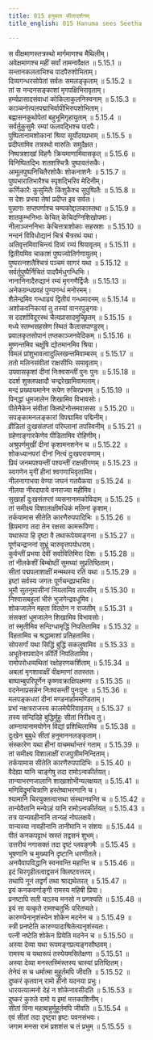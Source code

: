 ```yaml
---
title: 015 हनुमता सीतादर्शनम्
title_english: 015 Hanuma sees Seetha

---
```

<div class="audioEmbed"  caption="श्रीराम-हरिसीताराममूर्ति-घनपाठिभ्यां वचनम्" src="https://archive.org/download/Ramayana-recitation-Sriram-harisItArAmamUrti-Ghanapaati-v2/Kanda_5/Kanda_5_SK-015-Hanuma_sees_Seetha.mp3"></div>

  
स वीक्षमाणस्तत्रस्थो मार्गमाणश्च मैथिलीम्।  
अवेक्षमाणश्च महीं सर्वां तामन्ववैक्षत ॥ 5.15.1 ॥   
सन्तानकलताभिश्च पादपैरुशोभिताम्।  
दिव्यगन्धरसोपेतां सर्वतः समलङ्कृताम् ॥ 5.15.2 ॥   
तां स नन्दनसङ्काशां मृगपक्षिभिरावृताम्।  
हर्म्यप्रासादसंवाधां कोकिलाकुलनिस्वनाम् ॥ 5.15.3 ॥   
काञ्चनोत्पलपद्माभिर्वापीभिरुपशोभिताम्।  
बह्वासनकुथोपेतां बहुभूमिगृहायुताम् ॥ 5.15.4 ॥   
सर्वर्तुकुसुमैः रम्यां फलवद्भिश्च पादपैः।  
पुष्पितानामशोकानां श्रिया सूर्योदयप्रभाम् ॥ 5.15.5 ॥   
प्रदीप्तामिव तत्रस्थो मारुतिः समुदैक्षत।  
निष्पत्रशाखां विहगैः क्रियमाणामिवासकृत् ॥ 5.15.6 ॥   
विनिष्पितद्भिः शतशश्चित्रैः पुष्पावतंसकैः।  
आमूलपुष्पनिचितैरशोकैः शोकनाशनैः ॥ 5.15.7 ॥   
पुष्पभारातिभारैश्च स्पृशद्भिरिव मेदिनीम्।  
कर्णिकारैः कुसुमितैः किंशुकैश्च सुपुष्पितैः ॥ 5.15.8 ॥   
स देशः प्रभया तेषां प्रदीप्त इव सर्वतः।  
पुन्नागाः सप्तपर्णाश्च चम्पकोद्दालकास्तथा ॥ 5.15.9 ॥   
शातकुम्भनिभाः केचित् केचिदग्निशिखोपमाः।  
नीलाञ्जननिभाः केचित्तत्राशोकाः सहस्रशः ॥ 5.15.10 ॥   
नन्दनं विविधोद्यानं चित्रं चैत्ररथं यथा।  
अतिवृत्तमिवाचिन्त्यं दिव्यं रम्यं श्रियावृतम् ॥ 5.15.11 ॥   
द्वितीयमिव चाकाशं पुष्पज्योतिर्गणायुतम्।  
पुष्परत्नशतैश्चित्रं पञ्चमं सागरं यथा ॥ 5.15.12 ॥   
सर्वर्तुपुष्पैर्निचितं पादपैर्मधुगन्धिभिः।  
नानानिनादैरुद्यानं रम्यं मृगगणैर्द्विजैः ॥ 5.15.13 ॥   
अनेकग्रन्धप्रवहं पुण्यगन्धं मनोरमम्।  
शैलेन्द्रमिव गन्धाढ्यं द्वितीयं गन्धमादनम् ॥ 5.15.14 ॥   
अशोकवनिकायां तु तस्यां वानरपुङ्गवः।  
स ददर्शाविदूरस्थं चैत्यप्रासादमुच्छ्रितम् ॥ 5.15.15 ॥   
मध्ये स्तम्भसहस्रेण स्थितं कैलासपाण्डुरम्।  
प्रवालकृतसोपानं तप्तकाञ्जनवेदिकम् ॥ 5.15.16 ॥   
मुष्णन्तमिव चक्षूंषि द्योतमानमिव श्रिया।  
विमलं प्रांशुभावत्वादुल्लिखन्तमिवाम्बरम् ॥ 5.15.17 ॥   
ततो मलिनसंवीतां राक्षसीभिः समावृताम्।  
उपवासकृशां दीनां निःश्वसन्तीं पुनः पुनः ॥ 5.15.18 ॥   
ददर्श शुक्लपक्षादौ चन्द्ररेखामिवामलाम्।  
मन्दं प्रख्यायमानेन रूपेण रुचिरप्रभाम् ॥ 5.15.19 ॥   
पिनद्धां धूमजालेन शिखामिव विभावसोः।  
पीतेनैकेन संवीतां क्लिष्टेनोत्तमवाससा ॥ 5.15.20 ॥   
सपङ्कामनलङ्कारां विपद्मामिव पद्मिनीम्।  
व्रीडितां दुःखसंतप्तां परिम्लानां तपस्विनीम् ॥ 5.15.21 ॥   
ग्रहेणाङ्गारकेणेव पीडितामिव रोहिणीम्।  
अश्रुपर्णमुखीं दीनां कृशामनशनेन च ॥ 5.15.22 ॥   
शोकध्यानपरां दीनां नित्यं दुःखपरायणाम्।  
प्रियं जनमपश्यन्तीं पश्यन्तीं राक्षसीगणम् ॥ 5.15.23 ॥   
स्वगणेन मृगीं हीनां श्वगणाभिवृतामिव।  
नीलनागाभया वेण्या जघनं गतयैकया ॥ 5.15.24 ॥   
नीलया नीरदापाये वनराज्या महीमिव।  
सुखार्हां दुःखसंतप्तां व्यसनानामकोविदाम् ॥ 5.15.25 ॥   
तां समीक्ष्य विशालाक्षीमधिकं मलिनां कृशाम्।  
तर्कयामास सीतेति कारणैरुपपादिभिः ॥ 5.15.26 ॥   
ह्रियमाणा तदा तेन रक्षसा कामरूपिणा।  
यथारूपा हि दृष्टा वै तथारूपेयमङ्गना ॥ 5.15.27 ॥   
पूर्णचन्द्राननां सुभ्रूं चारुवृत्तपयोधराम्।  
कुर्वन्तीं प्रभया देवीं सर्वावितिमिरा दिशः ॥ 5.15.28 ॥   
तां नीलकेशीं बिम्बोष्ठीं सुमघ्यां सुप्रतिष्ठिताम्।  
सीतां पद्मपलाशाक्षीं मन्मथस्य रतिं यथा ॥ 5.15.29 ॥   
इष्टां सर्वस्य जगतः पूर्णचन्द्रप्रभामिव।  
भूमौ सुतनुमासीनां नियतामिव तापसीम् ॥ 5.15.30 ॥   
निश्वासबहुलां भीरुं भुजगेन्द्रवधूमिव।  
शोकजालेन महता विततेन न राजतीम् ॥ 5.15.31 ॥   
संसक्तां धूमजालेन शिखामिव विभावसोः।  
तां स्मृतीमिव सन्दिग्धामृद्धिं निपतितामिव ॥ 5.15.32 ॥   
विहतामिव च श्रद्धामाशां प्रतिहतामिव।  
सोपसर्गां यथा सिद्धिं बुद्धिं सकलुषामिव ॥ 5.15.33 ॥   
अभूतेनापवादेन कीर्तिं निपतितामिव।  
रामोपरोधव्यथितां रक्षोहरणकर्शिताम् ॥ 5.15.34 ॥   
अबलां मृगशावाक्षीं वीक्षमाणां ततस्ततः।  
बाष्पाम्बुपरिपूर्णेन कृष्णवक्राक्षिपक्ष्मणा ॥ 5.15.35 ॥   
वदनेनाप्रसन्नेन निःश्वसन्तीं पुनःपुनः ॥ 5.15.36 ॥   
मलपङ्कधरां दीनां मण्डनार्हाममण्डिताम्।  
प्रभां नक्षत्रराजस्य कालमेघैरिवावृताम् ॥ 5.15.37 ॥   
तस्य सन्दिदिहे बुद्धिर्मुहुः सीतां निरीक्ष्य तु।  
आम्नायानामयोगेन विद्यां प्रशिथिलामिव ॥ 5.15.38 ॥   
दुःखेन बुबुधे सीतां हनुमाननलङ्कृताम्।  
संस्कारेण यथा हीनां वाचमर्थान्तरं गताम् ॥ 5.15.39 ॥   
तां समीक्ष्य विशालाक्षीं राजपुत्रीमनिन्दिताम्।  
तर्कयामास सीतेति कारणैरुपपादिभिः ॥ 5.15.40 ॥   
वैदेह्या यानि चाङ्गेषु तदा रामोऽन्वकीर्तयत्।  
तान्याभरणजालानि शाखाशोभीन्यलक्षयत् ॥ 5.15.41 ॥   
मणिविद्रुमचित्राणि हस्तेष्वाभरणानि च।  
श्यामानि चिरयुक्तत्वात्तथा संस्थानवन्ति च ॥ 5.15.42 ॥   
तान्येवैतानि मन्येऽहं यानि रामोऽन्वकीर्तयत् ॥ 5.15.43 ॥   
तत्र यान्यवहीनानि तान्यहं नोपलक्षये।  
यान्यस्या नावहीनानि तानीमानि न संशयः ॥ 5.15.44 ॥   
पीतं कनकपट्टाभं स्रस्तं तद्वसनं शुभम्।  
उत्तरीयं नगासक्तं तदा दृष्टं प्लवङ्गमैः ॥ 5.15.45 ॥   
भूषणानि च मुख्यानि दृष्टानि धरणीतले।  
अनयैवापविद्धानि स्वनवन्ति महान्ति च ॥ 5.15.46 ॥   
इदं चिरगृहीतत्वाद्वसनं क्लिष्टवत्तरम्।  
तथापि नूनं तद्वर्णं तथा श्राद्यथेतरत् ॥ 5.15.47 ॥   
इयं कनकवर्णाङ्गी रामस्य महिषी प्रिया।  
प्रनष्टापि सती याऽस्य मनसो न प्रणश्यति ॥ 5.15.48 ॥   
इयं सा यत्कृते रामश्चतुर्भिः परितप्यते।  
कारुण्येनानृशंस्येन शोकेन मदनेन च ॥ 5.15.49 ॥   
स्त्री प्रनष्टेति कारुण्यादाश्रितेत्यानृशंस्यतः।  
पत्नी नष्टेति शोकेन प्रियेति मदनेन च ॥ 5.15.50 ॥   
अस्या देव्या यथा रूपमङ्गप्रत्यङ्गसौष्ठवम्।  
रामस्य च यथारूपं तस्येयमसितेक्षणा ॥ 5.15.51 ॥   
अस्या देव्या मनस्तस्मिंस्तस्य चास्यां प्रतिष्ठितम्।  
तेनेयं स च धर्मात्मा मुहूर्तमपि जीवति ॥ 5.15.52 ॥   
दुष्करं कृतवान् रामो हीनो यदनया प्रभुः।  
धारयत्यात्मनो देहं न शोकेनावसीदति ॥ 5.15.53 ॥   
दुष्करं कुरुते रामो य इमां मत्तकाशिनीम्।  
सीतां विना महाबाहुर्मुहूर्तमपि जीवति ॥ 5.15.54 ॥   
एवं सीतां तदा दृष्ट्वा हृष्टः पवनसंभवः।  
जगाम मनसा रामं प्रशशंस च तं प्रभुम् ॥ 5.15.55 ॥   